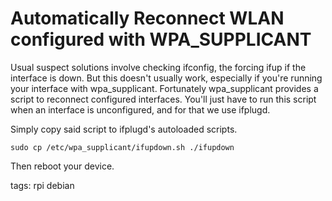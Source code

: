 # Automatically Reconnect WLAN configured with WPA\_SUPPLICANT

Usual suspect solutions involve checking ifconfig, the forcing ifup if the interface is down. But this doesn't usually work, especially if you're running your interface with wpa\_supplicant. Fortunately wpa\_supplicant provides a script to reconnect configured interfaces. You'll just have to run this script when an interface is unconfigured, and for that we use ifplugd.

Simply copy said script to ifplugd's autoloaded scripts.

    sudo cp /etc/wpa_supplicant/ifupdown.sh ./ifupdown

Then reboot your device.

tags: rpi debian
